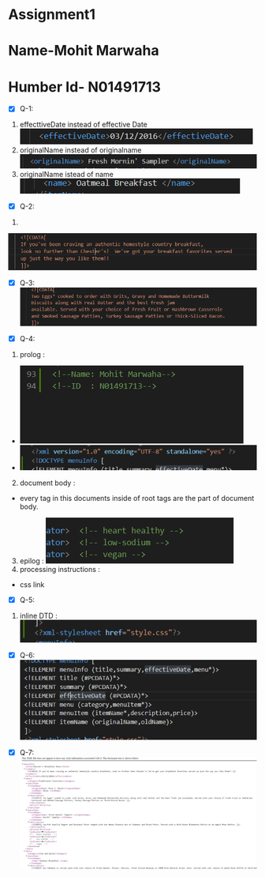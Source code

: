 # Assignment1
# Name-Mohit Marwaha
# Humber Id- N01491713

 - [x] Q-1:
1. effecttiveDate instead of effective Date
![image info](../assets/capture1.png)
2. originalName instead of originalname
![image info](../assets/capture2.png)
3. originalName istead of name
![image info](../assets/capture3.png)



- [x] Q-2:
1. 
![image info](../assets/capture4.png)

- [x] Q-3:
![image info](../assets/capture5.png)


- [x] Q-4:
1. prolog :
- ![image info](../assets/capture6.png)
- ![image info](../assets/capture7.png)
2. document body :
- every tag in this documents inside of root tags are the part of document body.
3. epilog :
![image info](../assets/capture8.png)
4. processing instructions :
- css link


- [x] Q-5:
1. inline DTD : 
![image info](../assets/capture9.png)



- [x] Q-6: 
![image info](../assets/capture10.png)


- [x] Q-7: 
![image info](../assets/capture11.png)